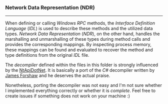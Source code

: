 ### Network Data Representation (NDR)

----

When defining or calling *Windows RPC* methods, the *Interface Definition Language* (*IDL*)
is used to describe these methods and the utilized data types. *Network Data Representation*
(*NDR*), on the other hand, handles the marshalling and unmarshalling of these types during
method calls and provides the corresponding mappings. By inspecting process memory, these
mappings can be found and evaluated to recover the method and type definitions from the
original *IDL* file.

The *decompiler* defined within the files in this folder is strongly influenced by the
[NtApiDotNet](https://github.com/googleprojectzero/sandbox-attacksurface-analysis-tools/tree/main/NtApiDotNet/Ndr).
It is basically a port of the *C#* decompiler written by [James Forshaw](https://twitter.com/tiraniddo)
and he deserves the actual praise.

Nonetheless, porting the decompiler was not easy and I'm not sure whether I implemented
everything correctly or whether it is *complete*. Feel free to create issues if something
does not work on your machine :)
